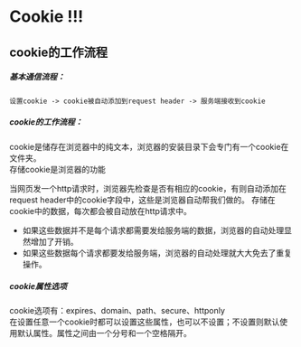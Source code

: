 # Cookie !!!
## cookie的工作流程
##### 基本通信流程：
 
    设置cookie -> cookie被自动添加到request header -> 服务端接收到cookie
 

##### cookie的工作流程：
  
  cookie是储存在浏览器中的纯文本，浏览器的安装目录下会专门有一个cookie在文件夹。<br>存储cookie是浏览器的功能
  
  当网页发一个http请求时，浏览器先检查是否有相应的cookie，有则自动添加在request header中的cookie字段中，这些是浏览器自动帮我们做的。
  存储在cookie中的数据，每次都会被自动放在http请求中。
  - 如果这些数据并不是每个请求都需要发给服务端的数据，浏览器的自动处理显然增加了开销。
  - 如果这些数据每个请求都要发给服务端，浏览器的自动处理就大大免去了重复操作。
  
  ##### cookie属性选项
  cookie选项有：expires、domain、path、secure、httponly
  <br>在设置任意一个cookie时都可以设置这些属性，也可以不设置；不设置则默认使用默认属性。属性之间由一个分号和一个空格隔开。